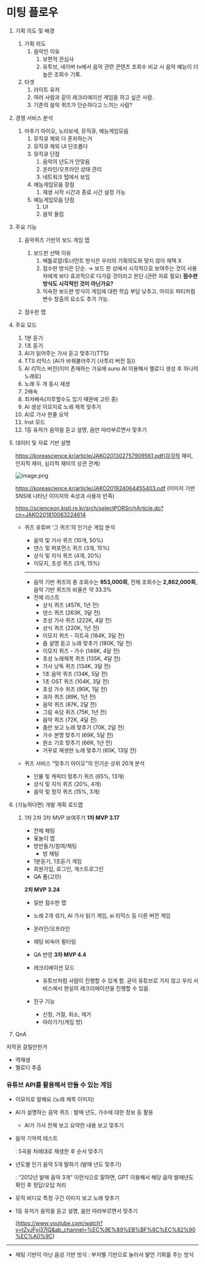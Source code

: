 # 미팅 플로우

1. 기획 의도 및 배경
    1. 기획 의도
        1. 음악인 이유
            1. 보편적 관심사
            2. 유투브, 네이버 tv에서 음악 관련 콘텐츠 조회수 비교 시 음악 예능이 더 높은 조회수 기록.
    2. 타겟
        1. 라이트 유저
        2. 여러 사람과 같이 레크리에이션 게임을 하고 싶은 사람.
        3. 기존의 음악 퀴즈가 단순하다고 느끼는 사람?
    
2. 경쟁 서비스 분석
    1. 마추기 아이오, 노라보세, 뮤직큐, 예능게임모음
        1. 뮤직큐 제외 다 혼자하는거
        2. 뮤직큐 제외 UI 단조롭다
        3. 뮤직큐 단점
            1. 음악의 년도가 안맞음
            2. 온라인/오프라인 상태 관리
            3. 네트워크 탭에서 보임
        4. 예능게임모음 장점
            1. 재생 시작 시간과 종료 시간 설정 가능
        5. 예능게임모음 단점
            1. UI
            2. 음악 들킴

3. 주요 기능
    1. 음악퀴즈 기반의 보드 게임 맵
        1. 보드판 선택 이유
            1. 배틀로얄/토너먼트 방식은 우리의 기획의도와 맞지 않아 채택 X
            2. 점수판 방식은 단순. → 보드 판 상에서 시각적으로 보여주는 것이 사용자에게 보다 효과적으로 다가갈 것이라고 판단.(관련 자료 필요)
            **점수판 방식도 시각적인 것이 아닌가요?**
            3. 익숙한 보드판 방식이 게임에 대한 학습 부담 낮추고, 마리오 파티처럼 변수 창출의 요소도 추가 가능.
                
    2. 점수판 맵

4. 주요 모드
    1. 1분 듣기
    2. 1초 듣기
    3. AI가 읽어주는 가사 듣고 맞추기(TTS)
    4. TTS 리믹스 (AI가 바꿔불러주기 (사투리 버전 등))
    5. AI 리믹스 버전(이미 존재하는 가요에 suno AI 이용해서 멜로디 생성 후 하나의 노래로)
    6. 노래 두 개 동시 재생
    7. 2배속
    8. 최저배속(지루할수도 있기 때문에 고민 중)
    9. AI 생성 이모지로 노래 제목 맞추기
    10. AI로 가사 한줄 요약
    11. Inst 모드
    12. 1등 유저가 음악을 듣고 설명, 음만 따라부르면서 맞추기


5. 데이터 및 자료 기반 설명
    
    https://koreascience.kr/article/JAKO201302757909561.pdf(감각적 재미, 인지적 재미,  심리적 재미의 상관 관계)
    
    ![image.png](attachment:ebd55f98-0b68-46b9-8887-d4fb1b9852e3:image.png)
    
    https://koreascience.kr/article/JAKO201924064455403.pdf (이미지 기반 SNS에 나타난 이미지의 속성과 사용자 만족)
    
    https://scienceon.kisti.re.kr/srch/selectPORSrchArticle.do?cn=JAKO201810063224614
    
    - 퀴즈 유튜버 ‘그 퀴즈’의 인기순 게임 분석
        - 음악 및 가사 퀴즈 (10개, 50%)
        - 댄스 및 퍼포먼스 퀴즈 (3개, 15%)
        - 상식 및 지식 퀴즈 (4개, 20%)
        - 이모지, 초성 퀴즈 (3개, 15%)
        
        ---
        
        - 음악 기반 퀴즈의 총 조회수는 **953,000회**, 전체 조회수는 **2,862,000회**, 음악 기반 퀴즈의 비율은 약 33.3%
        - 전체 리스트
            - 상식 퀴즈 (457K, 1년 전)
            - 댄스 퀴즈 (263K, 3달 전)
            - 초성 가사 퀴즈 (222K, 4달 전)
            - 상식 퀴즈 (220K, 1년 전)
            - 이모지 퀴즈 - 히트곡 (184K, 3달 전)
            - 춤 설명 듣고 노래 맞추기 (180K, 1달 전)
            - 이모지 퀴즈 - 가수 (146K, 4달 전)
            - 초성 노래제목 퀴즈 (135K, 4달 전)
            - 가사 낭독 퀴즈 (134K, 3달 전)
            - 1초 음악 퀴즈 (134K, 5달 전)
            - 1초 OST 퀴즈 (104K, 3달 전)
            - 초성 가수 퀴즈 (90K, 1달 전)
            - 과자 퀴즈 (89K, 1년 전)
            - 음악 퀴즈 (87K, 2달 전)
            - 그림 속담 퀴즈 (75K, 1년 전)
            - 음악 퀴즈 (72K, 4달 전)
            - 춤만 보고 노래 맞추기 (70K, 2달 전)
            - 가수 본명 맞추기 (69K, 5달 전)
            - 원소 기호 맞추기 (66K, 1년 전)
            - 거꾸로 재생한 노래 맞추기 (65K, 13일 전)
    - 퀴즈 서비스 “맞추기 아이오”의 인기순 상위 20개 분석
        - 인물 및 캐릭터 맞추기 퀴즈 (65%, 13개)
        - 상식 및 지식 퀴즈 (20%, 4개)
        - 음악 및 청각 퀴즈 (15%, 3개)
6. (가능하다면) 개발 계획 로드맵
    1. 1차 2차 3차 MVP 보여주기
    **1차 MVP 3.17** 
        - 전체 채팅
        - 윷놀이 맵
        - 방만들기/참여/채팅
            - 방 채팅
        - 1분듣기, 1초듣기 게임
        - 회원가입, 로그인, 게스트로그인
        - QA 폼(고민)
        
        **2차 MVP 3.24**
        
        - 일반 점수판 맵
        - 노래 2개 섞기, AI 가사 읽기 게임, ai 리믹스 등 다른 버전 게임
        - 온라인/오프라인
        - 채팅 비속어 필터링
        - QA 반영
                                                                                                                            **3차 MVP 4.4**
        
        - 레크리에이션 모드
            - 유튜브처럼 사람이 진행할 수 있게 함. 굳이 유튜브로 가지 않고 우리 서비스에서 현실의 레크리에이션을 진행할 수 있음.
        - 친구 기능
            - 신청, 거절, 취소, 제거
            - 따라가기(게임 방)

4. QnA

저작권 걸릴만한거

- 역재생
- 멜로디 추출

### 유튜브 API를 활용해서 만들 수 있는 게임

- 이모지로 말해요 (노래 제목 이미지)
- AI가 설명하는 음악 퀴즈
: 발매 년도, 가수에 대한 정보 등 활용
    - AI가 가사 전체 보고 요약한 내용 보고 맞추기
- 음악 기억력 테스트
    
    : 5곡을 차례대로 재생한 후 순서 맞추기
    
- 년도별 인기 음악 5개 말하기 (발매 년도 맞추기)
    
    : “2012년 발매 음악 3개” 이런식으로 말하면, GPT 이용해서 해당 음악 발매년도 확인 후 정답/오답 처리
    
- 뮤직 비디오 특정 구간 이미지 보고 노래 맞추기

- 1등 유저가 음악을 듣고 설명, 음만 따라부르면서 맞추기
    
    (https://www.youtube.com/watch?v=tZyJFyj37lQ&ab_channel=%EC%9E%89%EB%BF%8C%EC%82%90%EC%A0%9C)
    

---

- 채팅 기반이 아닌 음성 기반 방식
: 부저벨 기반으로 눌러서 발언 기회를 주는 방식
